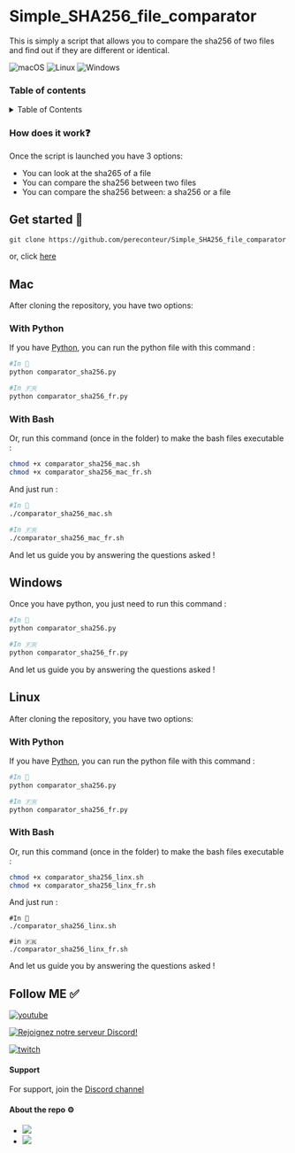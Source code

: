 # Simple_SHA256_file_comparator
This is simply a script that allows you to compare the sha256 of two files and find out if they are different or identical.

![macOS](https://img.shields.io/badge/-macOS-%23999999?style=flat-square&logo=macos&logoColor=white) 
![Linux](https://img.shields.io/badge/-Linux-%23FCC624?style=flat-square&logo=linux&logoColor=white)
![Windows](https://img.shields.io/badge/-Windows-%230078D6?style=flat-square&logo=windows&logoColor=white)

### Table of contents

<details>
  <summary>Table of Contents</summary>
  <ol>
    <li>
      <a href="#how-does-it-work-">How does it work❓</a>
    </li>
    <li>
      <a href="#get-started-">Get started 🚀</a>
      <ul>
        <li><a href="#mac">Mac</a></li>
        <li><a href="#windows">Windows</a></li>
        <li><a href="#linux">Linux</a></li>
      </ul>
    </li>
    <li><a href="#follow-me-">Follow ME ✅</a></li>
    <li><a href="#support">Support</a></li>
    <li><a href="#about-the-repo-">About the repo ⚙️</a></li>
  </ol>
</details>

### How does it work❓

Once the script is launched you have 3 options: 

- You can look at the sha265 of a file
- You can compare the sha256 between two files
- You can compare the sha256 between: a sha256 or a file

## Get started 🚀

```
git clone https://github.com/pereconteur/Simple_SHA256_file_comparator
```

or, click [here](https://github.com/pereconteur/Simple_SHA256_file_comparator/archive/refs/heads/main.zip)

## Mac

After cloning the repository, you have two options:

### With Python

If you have [Python](https://www.python.org/downloads/release/python-31011/), you can run the python file with this command : 

```bash
#In 🏴󠁧󠁢󠁥󠁮󠁧󠁿
python comparator_sha256.py

#In 🇫🇷
python comparator_sha256_fr.py
```

### With Bash

Or, run this command (once in the folder) to make the bash files executable :

```bash
chmod +x comparator_sha256_mac.sh
chmod +x comparator_sha256_mac_fr.sh
```

And just run : 

```bash
#In 🏴󠁧󠁢󠁥󠁮󠁧󠁿
./comparator_sha256_mac.sh

#In 🇫🇷
./comparator_sha256_mac_fr.sh
```

And let us guide you by answering the questions asked !

## Windows

Once you have python, you just need to run this command :  

```bash
#In 🏴󠁧󠁢󠁥󠁮󠁧󠁿
python comparator_sha256.py

#In 🇫🇷
python comparator_sha256_fr.py
```

And let us guide you by answering the questions asked !

## Linux

After cloning the repository, you have two options:

### With Python

If you have [Python](https://doc.ubuntu-fr.org/python#installation), you can run the python file with this command : 

```bash
#In 🏴󠁧󠁢󠁥󠁮󠁧󠁿
python comparator_sha256.py

#In 🇫🇷
python comparator_sha256_fr.py
```

### With Bash

Or, run this command (once in the folder) to make the bash files executable :

```bash
chmod +x comparator_sha256_linx.sh
chmod +x comparator_sha256_linx_fr.sh
```

And just run : 

```
#In 🏴󠁧󠁢󠁥󠁮󠁧󠁿
./comparator_sha256_linx.sh

#in 🇫🇷
./comparator_sha256_linx_fr.sh
```

And let us guide you by answering the questions asked ! 


## Follow ME ✅

[![youtube](https://img.shields.io/youtube/channel/subscribers/UC5XJLz-Gnv8_T61wMXu-K-A?label=PereConteur&style=social)](https://www.youtube.com/channel/UC5XJLz-Gnv8_T61wMXu-K-A)

[![Rejoignez notre serveur Discord!](https://img.shields.io/badge/Discord-Join%20our%20server-blue?style=for-the-badge&logo=discord)](https://discord.gg/xY63gyVfaR)


[![twitch](https://img.shields.io/twitch/status/pereconteur?label=PereConteur&style=social)](https://www.twitch.tv/pereconteur)

#### Support

For support, join the [Discord channel](https://discord.gg/xY63gyVfaR)

#### About the repo ⚙️

 - ![](https://img.shields.io/github/repo-size/pereconteur/Simple_SHA256_file_comparator)
 - ![](https://img.shields.io/github/last-commit/pereconteur/Simple_SHA256_file_comparator)
